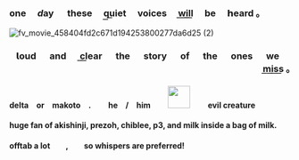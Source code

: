 
### one  <i>d</i>ay   these  q͟u͟iet  voices  w͟i͟l͟l͟  be  𝗵eard ｡
![fv_movie_458404fd2c671d194253800277da6d25 (2)](https://github.com/iwatodai/iwatodai/assets/123443305/15a2ebea-5683-473e-a305-2ddbea6c2ac9)
### <p align="right"> 𝗹oud   and   c͟l͟ear   the   story   of   the   ones   we   m͟i͟s͟s͟ ｡


#### delta or makoto .   he / him   <img src="https://file.garden/Zagf2LAXJwHlct9M/makoto" width=40>   evil creature     
#### huge fan of akishinji, prezoh, chiblee, p3, and milk inside a bag of milk.
#### offtab a lot  ,  so whispers are preferred! 
